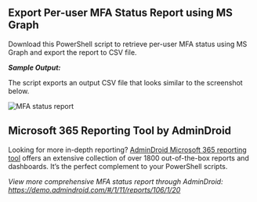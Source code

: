 ﻿## Export Per-user MFA Status Report using MS Graph
Download this PowerShell script to retrieve per-user MFA status using MS Graph and export the report to CSV file.

***Sample Output:***

The script exports an output CSV file that looks similar to the screenshot below.

![MFA status report](https://blog.admindroid.com/wp-content/uploads/2024/06/Check-per-user-MFA-status-report-using-MS-Graph-1024x236.png)

## Microsoft 365 Reporting Tool by AdminDroid
Looking for more in-depth reporting? [AdminDroid Microsoft 365 reporting tool](https://admindroid.com/?src=GitHub) offers an extensive collection of over 1800 out-of-the-box reports and dashboards. It’s the perfect complement to your PowerShell scripts.
<br/>

*View more comprehensive MFA status report through AdminDroid: <https://demo.admindroid.com/#/1/11/reports/106/1/20>*

